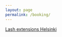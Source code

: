 ```yaml
---
layout: page
permalink: /booking/
---
```


[Lash extensions Helsinki](https://timma.fi/yritys/enchante-beauty)
